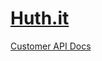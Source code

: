 # [Huth.it](https://huth.it/)

[Customer API Docs](https://documenter.getpostman.com/view/7458133/UVRHiP1t)
